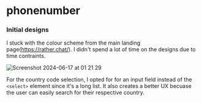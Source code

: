 # phonenumber

### Initial designs
I stuck with the colour scheme from the main landing page(https://rather.chat/). I didn't spend a lot of time on the designs due to time contraints.

![Screenshot 2024-06-17 at 01 21 29](https://github.com/David-code-hub/cellNumberComponent/assets/55393687/d9227172-d35b-4a44-a166-8dc153517d13)

For the country code selection, I opted for for an input field instead of the `<select>` element since it's a long list. It also creates a better UX becuase the user can easily search for their respective country.
